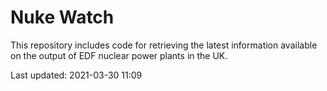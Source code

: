 # Nuke Watch

This repository includes code for retrieving the latest information available on the output of EDF nuclear power plants in the UK.

Last updated: 2021-03-30 11:09
